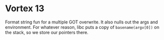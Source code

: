 # Vortex 13

Format string fun for a multiple GOT overwrite.  It also nulls out the args and environment.  For whatever reason, libc puts a copy of `basename(argv[0])` on the stack, so we store our pointers there.